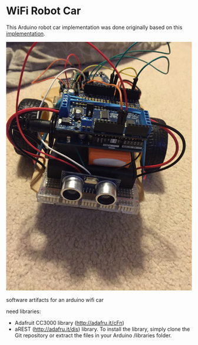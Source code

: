 # WiFi Robot Car

This Arduino robot car implementation was done originally based on this [implementation](wifi-coltrolled-mobile-robot.pdf).

![r1](img/r1.jpg)


software artifacts for an arduino wifi car

need libraries:
* Adafruit CC3000 library (http://adafru.it/cFn) 
* aREST (http://adafru.it/dis) library. To install the library, simply clone the Git repository or extract the files in your Arduino /libraries folder.